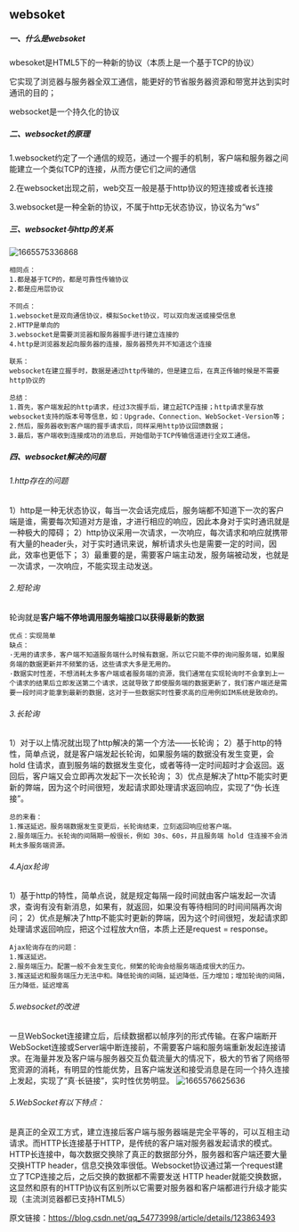 ## websoket

##### 一、什么是websoket

wbesoket是HTML5下的一种新的协议（本质上是一个基于TCP的协议）

它实现了浏览器与服务器全双工通信，能更好的节省服务器资源和带宽并达到实时通讯的目的；

websocket是一个持久化的协议

##### 二、websocket的原理

1.websocket约定了一个通信的规范，通过一个握手的机制，客户端和服务器之间能建立一个类似TCP的连接，从而方便它们之间的通信

2.在websocket出现之前，web交互一般是基于http协议的短连接或者长连接

3.websocket是一种全新的协议，不属于http无状态协议，协议名为“ws”

##### 三、websocket与http的关系

![1665575336868](C:\Users\ASUS\AppData\Roaming\Typora\typora-user-images\1665575336868.png)

```
相同点：
1.都是基于TCP的，都是可靠性传输协议
2.都是应用层协议
```

```
不同点：
1.websocket是双向通信协议，模拟Socket协议，可以双向发送或接受信息
2.HTTP是单向的
3.websocket是需要浏览器和服务器握手进行建立连接的
4.http是浏览器发起向服务器的连接，服务器预先并不知道这个连接
```

```
联系：
websocket在建立握手时，数据是通过http传输的，但是建立后，在真正传输时候是不需要http协议的
```

```
总结：
1.首先，客户端发起的http请求，经过3次握手后，建立起TCP连接；http请求里存放websocket支持的版本号等信息，如：Upgrade、Connection、WebSocket-Version等；
2.然后，服务器收到客户端的握手请求后，同样采用http协议回馈数据；
3.最后，客户端收到连接成功的消息后，开始借助于TCP传输信道进行全双工通信。
```

##### 四、websocket解决的问题

###### 1.http存在的问题

1）http是一种无状态协议，每当一次会话完成后，服务端都不知道下一次的客户端是谁，需要每次知道对方是谁，才进行相应的响应，因此本身对于实时通讯就是一种极大的障碍；
2）http协议采用一次请求，一次响应，每次请求和响应就携带有大量的header头，对于实时通讯来说，解析请求头也是需要一定的时间，因此，效率也更低下；
3）最重要的是，需要客户端主动发，服务端被动发，也就是一次请求，一次响应，不能实现主动发送。

###### 2.短轮询

轮询就是**客户端不停地调用服务端接口以获得最新的数据**

```
优点：实现简单
缺点：
·无用的请求多，客户端不知道服务端什么时候有数据，所以它只能不停的询问服务端，如果服务端的数据更新并不频繁的话，这些请求大多是无用的。
·数据实时性差，不想消耗太多客户端或者服务端的资源，我们通常在实现轮询时不会拿到上一个请求的结果后立即发送第二个请求，这就导致了即使服务端的数据更新了，我们客户端还是需要一段时间才能拿到最新的数据，这对于一些数据实时性要求高的应用例如IM系统是致命的。
```

###### 3.长轮询

1）对于以上情况就出现了http解决的第一个方法——长轮询；
2）基于http的特性，简单点说，就是客户端发起长轮询，如果服务端的数据没有发生变更，会 hold 住请求，直到服务端的数据发生变化，或者等待一定时间超时才会返回。返回后，客户端又会立即再次发起下一次长轮询；
3）优点是解决了http不能实时更新的弊端，因为这个时间很短，发起请求即处理请求返回响应，实现了“伪·长连接”。

```
总的来看：
1.推送延迟。服务端数据发生变更后，长轮询结束，立刻返回响应给客户端。
2.服务端压力。长轮询的间隔期一般很长，例如 30s、60s，并且服务端 hold 住连接不会消耗太多服务端资源。
```

###### 4.Ajax轮询

1）基于http的特性，简单点说，就是规定每隔一段时间就由客户端发起一次请求，查询有没有新消息，如果有，就返回，如果没有等待相同的时间间隔再次询问；
2）优点是解决了http不能实时更新的弊端，因为这个时间很短，发起请求即处理请求返回响应，把这个过程放大n倍，本质上还是request = response。

```
Ajax轮询存在的问题：
1.推送延迟。
2.服务端压力。配置一般不会发生变化，频繁的轮询会给服务端造成很大的压力。
3.推送延迟和服务端压力无法中和。降低轮询的间隔，延迟降低，压力增加；增加轮询的间隔，压力降低，延迟增高
```

###### 5.websocket的改进

一旦WebSocket连接建立后，后续数据都以帧序列的形式传输。在客户端断开WebSocket连接或Server端中断连接前，不需要客户端和服务端重新发起连接请求。在海量并发及客户端与服务器交互负载流量大的情况下，极大的节省了网络带宽资源的消耗，有明显的性能优势，且客户端发送和接受消息是在同一个持久连接上发起，实现了“真·长链接”，实时性优势明显。
![1665576625636](C:\Users\ASUS\AppData\Roaming\Typora\typora-user-images\1665576625636.png)

###### 5.WebSocket有以下特点：

是真正的全双工方式，建立连接后客户端与服务器端是完全平等的，可以互相主动请求。而HTTP长连接基于HTTP，是传统的客户端对服务器发起请求的模式。
HTTP长连接中，每次数据交换除了真正的数据部分外，服务器和客户端还要大量交换HTTP header，信息交换效率很低。Websocket协议通过第一个request建立了TCP连接之后，之后交换的数据都不需要发送 HTTP header就能交换数据，这显然和原有的HTTP协议有区别所以它需要对服务器和客户端都进行升级才能实现（主流浏览器都已支持HTML5）

原文链接：https://blog.csdn.net/qq_54773998/article/details/123863493





























































